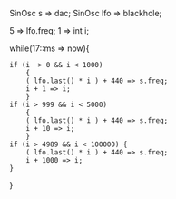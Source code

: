 SinOsc s => dac;
SinOsc lfo => blackhole;

5 => lfo.freq;
1 => int i;

while(17::ms => now){

    if (i  > 0 && i < 1000)
        {
        ( lfo.last() * i ) + 440 => s.freq;
        i + 1 => i; 
        }
    if (i > 999 && i < 5000)
        { 
        ( lfo.last() * i ) + 440 => s.freq;
        i + 10 => i;   
        }
    if (i > 4989 && i < 100000) {
        ( lfo.last() * i ) + 440 => s.freq;
        i + 1000 => i;   
    }
}
   

